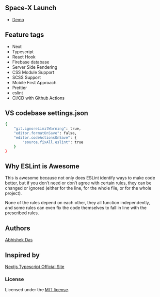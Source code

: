 
## Space-X Launch
- [Demo](https://space-x-eight.vercel.app/launch)

## Feature tags

- Next
- Typescript
- React Hook
- Firebase database
- Server Side Rendering
- CSS Module Support
- SCSS Support
- Mobile First Approach
- Prettier
- eslint
- CI/CD with Github Actions

## VS codebase settings.json

```sh
{
    "git.ignoreLimitWarning": true,
    "editor.formatOnSave": false,
    "editor.codeActionsOnSave": {
        "source.fixAll.eslint": true
    }
}
```

## Why ESLint is Awesome
This is awesome because not only does ESLint identify ways to make code better, but if you don’t need or don’t agree with certain rules, they can be changed or ignored (either for the line, for the whole file, or for the whole project).

None of the rules depend on each other, they all function independently, and some rules can even fix the code themselves to fall in line with the prescribed rules.


## Authors

[Abhishek Das](https://github.com/abhi-das)


## Inspired by

[Nextjs Typescript Official Site](https://nextjs.org/)


### License

Licensed under the [MIT license](./LICENSE). 
